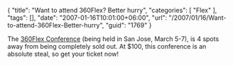 {
	"title": "Want to attend 360Flex? Better hurry",
	"categories": [
		"Flex"
	],
	"tags": [],
	"date": "2007-01-16T10:01:00+06:00",
	"url": "/2007/01/16/Want-to-attend-360Flex-Better-hurry",
	"guid": "1769"
}

The <a href="http://360flex.org">360Flex Conference</a> (being held in San Jose, March 5-7), is 4 spots away from being completely sold out. At $100, this conference is an absolute steal, so get your ticket now!
